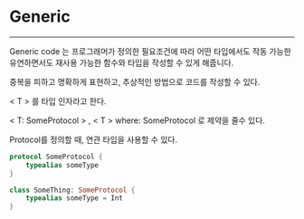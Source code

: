 # Generic

---

Generic code 는 프로그래머가 정의한 필요조건에 따라 어떤 타입에서도 작동 가능한 유연하면서도 재사용 가능한 함수와 타입을 작성할 수 있게 해줍니다. 

중복을 피하고 명확하게 표현하고, 추상적인 방법으로 코드를 작성할 수 있다.

< T > 를 타입 인자라고 한다.

< T: SomeProtocol > , < T > where: SomeProtocol 로 제약을 줄수 있다.

Protocol를 정의할 때, 연관 타입을 사용할 수 있다.

``` swift
protocol SomeProtocol {
	typealias someType
}

class SomeThing: SomeProtocol {
	typealias someType = Int
}
```




